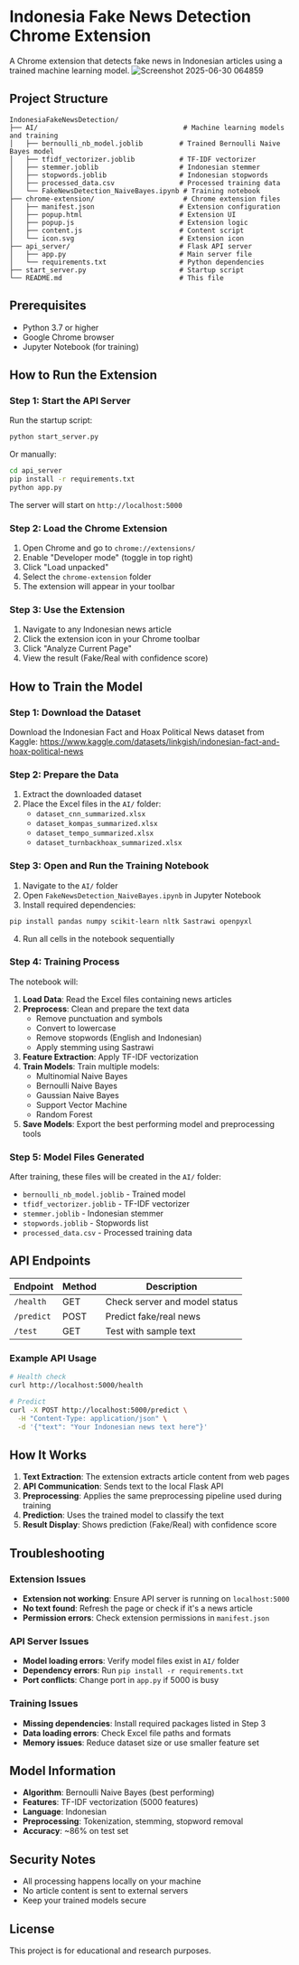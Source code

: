 # Indonesia Fake News Detection Chrome Extension

A Chrome extension that detects fake news in Indonesian articles using a trained machine learning model.
![Screenshot 2025-06-30 064859](https://github.com/user-attachments/assets/5f359c1a-38d4-4e74-88db-709c02ba815d)


## Project Structure

```
IndonesiaFakeNewsDetection/
├── AI/                                    # Machine learning models and training
│   ├── bernoulli_nb_model.joblib         # Trained Bernoulli Naive Bayes model
│   ├── tfidf_vectorizer.joblib           # TF-IDF vectorizer
│   ├── stemmer.joblib                    # Indonesian stemmer
│   ├── stopwords.joblib                  # Indonesian stopwords
│   ├── processed_data.csv                # Processed training data
│   └── FakeNewsDetection_NaiveBayes.ipynb # Training notebook
├── chrome-extension/                      # Chrome extension files
│   ├── manifest.json                     # Extension configuration
│   ├── popup.html                        # Extension UI
│   ├── popup.js                          # Extension logic
│   ├── content.js                        # Content script
│   └── icon.svg                          # Extension icon
├── api_server/                           # Flask API server
│   ├── app.py                            # Main server file
│   └── requirements.txt                  # Python dependencies
├── start_server.py                       # Startup script
└── README.md                             # This file
```

## Prerequisites

- Python 3.7 or higher
- Google Chrome browser
- Jupyter Notebook (for training)

## How to Run the Extension

### Step 1: Start the API Server

Run the startup script:

```bash
python start_server.py
```

Or manually:

```bash
cd api_server
pip install -r requirements.txt
python app.py
```

The server will start on `http://localhost:5000`

### Step 2: Load the Chrome Extension

1. Open Chrome and go to `chrome://extensions/`
2. Enable "Developer mode" (toggle in top right)
3. Click "Load unpacked"
4. Select the `chrome-extension` folder
5. The extension will appear in your toolbar

### Step 3: Use the Extension

1. Navigate to any Indonesian news article
2. Click the extension icon in your Chrome toolbar
3. Click "Analyze Current Page"
4. View the result (Fake/Real with confidence score)

## How to Train the Model

### Step 1: Download the Dataset

Download the Indonesian Fact and Hoax Political News dataset from Kaggle:
https://www.kaggle.com/datasets/linkgish/indonesian-fact-and-hoax-political-news

### Step 2: Prepare the Data

1. Extract the downloaded dataset
2. Place the Excel files in the `AI/` folder:
   - `dataset_cnn_summarized.xlsx`
   - `dataset_kompas_summarized.xlsx`
   - `dataset_tempo_summarized.xlsx`
   - `dataset_turnbackhoax_summarized.xlsx`

### Step 3: Open and Run the Training Notebook

1. Navigate to the `AI/` folder
2. Open `FakeNewsDetection_NaiveBayes.ipynb` in Jupyter Notebook
3. Install required dependencies:

```bash
pip install pandas numpy scikit-learn nltk Sastrawi openpyxl
```

4. Run all cells in the notebook sequentially

### Step 4: Training Process

The notebook will:

1. **Load Data**: Read the Excel files containing news articles
2. **Preprocess**: Clean and prepare the text data
   - Remove punctuation and symbols
   - Convert to lowercase
   - Remove stopwords (English and Indonesian)
   - Apply stemming using Sastrawi
3. **Feature Extraction**: Apply TF-IDF vectorization
4. **Train Models**: Train multiple models:
   - Multinomial Naive Bayes
   - Bernoulli Naive Bayes
   - Gaussian Naive Bayes
   - Support Vector Machine
   - Random Forest
5. **Save Models**: Export the best performing model and preprocessing tools

### Step 5: Model Files Generated

After training, these files will be created in the `AI/` folder:
- `bernoulli_nb_model.joblib` - Trained model
- `tfidf_vectorizer.joblib` - TF-IDF vectorizer
- `stemmer.joblib` - Indonesian stemmer
- `stopwords.joblib` - Stopwords list
- `processed_data.csv` - Processed training data

## API Endpoints

| Endpoint | Method | Description |
|----------|--------|-------------|
| `/health` | GET | Check server and model status |
| `/predict` | POST | Predict fake/real news |
| `/test` | GET | Test with sample text |

### Example API Usage

```bash
# Health check
curl http://localhost:5000/health

# Predict
curl -X POST http://localhost:5000/predict \
  -H "Content-Type: application/json" \
  -d '{"text": "Your Indonesian news text here"}'
```

## How It Works

1. **Text Extraction**: The extension extracts article content from web pages
2. **API Communication**: Sends text to the local Flask API
3. **Preprocessing**: Applies the same preprocessing pipeline used during training
4. **Prediction**: Uses the trained model to classify the text
5. **Result Display**: Shows prediction (Fake/Real) with confidence score

## Troubleshooting

### Extension Issues
- **Extension not working**: Ensure API server is running on `localhost:5000`
- **No text found**: Refresh the page or check if it's a news article
- **Permission errors**: Check extension permissions in `manifest.json`

### API Server Issues
- **Model loading errors**: Verify model files exist in `AI/` folder
- **Dependency errors**: Run `pip install -r requirements.txt`
- **Port conflicts**: Change port in `app.py` if 5000 is busy

### Training Issues
- **Missing dependencies**: Install required packages listed in Step 3
- **Data loading errors**: Check Excel file paths and formats
- **Memory issues**: Reduce dataset size or use smaller feature set

## Model Information

- **Algorithm**: Bernoulli Naive Bayes (best performing)
- **Features**: TF-IDF vectorization (5000 features)
- **Language**: Indonesian
- **Preprocessing**: Tokenization, stemming, stopword removal
- **Accuracy**: ~86% on test set

## Security Notes

- All processing happens locally on your machine
- No article content is sent to external servers
- Keep your trained models secure

## License

This project is for educational and research purposes. 
